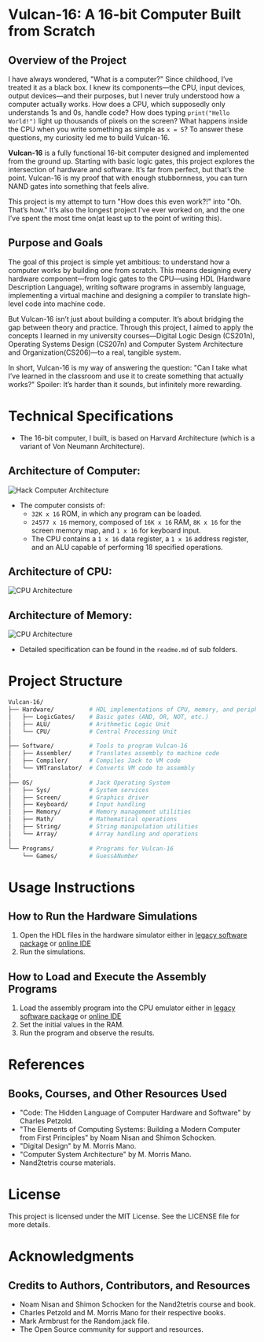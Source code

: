 # Vulcan-16: A 16-bit Computer Built from Scratch

## Overview of the Project
I have always wondered, "What is a computer?" Since childhood, I’ve treated it as a black box. I knew its components—the CPU, input devices, output devices—and their purposes, but I never truly understood how a computer actually works. How does a CPU, which supposedly only understands 1s and 0s, handle code? How does typing `print("Hello World!")` light up thousands of pixels on the screen? What happens inside the CPU when you write something as simple as `x = 5`? To answer these questions, my curiosity led me to build Vulcan-16.

**Vulcan-16** is a fully functional 16-bit computer designed and implemented from the ground up. Starting with basic logic gates, this project explores the intersection of hardware and software. It’s far from perfect, but that’s the point. Vulcan-16 is my proof that with enough stubbornness, you can turn NAND gates into something that feels alive.

This project is my attempt to turn "How does this even work?!" into "Oh. That’s how." It’s also the longest project I’ve ever worked on, and the one I’ve spent the most time on(at least up to the point of writing this).


## Purpose and Goals
The goal of this project is simple yet ambitious: to understand how a computer works by building one from scratch. This means designing every hardware component—from logic gates to the CPU—using HDL (Hardware Description Language), writing software programs in assembly language, implementing a virtual machine and designing a compiler to translate high-level code into machine code.

But Vulcan-16 isn’t just about building a computer. It’s about bridging the gap between theory and practice. Through this project, I aimed to apply the concepts I learned in my university courses—Digital Logic Design (CS201n), Operating Systems Design (CS207n) and Computer System Architecture and Organization(CS206)—to a real, tangible system.

In short, Vulcan-16 is my way of answering the question: "Can I take what I’ve learned in the classroom and use it to create something that actually works?" Spoiler: It’s harder than it sounds, but infinitely more rewarding.

# Technical Specifications
- The 16-bit computer, I built, is based on Harvard Architecture (which is a variant of Von Neumann Architecture). 

## **Architecture of Computer:**
![Hack Computer Architecture](https://i.sstatic.net/cwLb8LVg.png)
- The computer consists of:
  - `32K x 16` ROM, in which any program can be loaded.
  - `24577 x 16` memory, composed of `16K x 16` RAM, `8K x 16` for the screen memory map, and `1 x 16` for keyboard input.
  - The CPU contains a `1 x 16` data register, a `1 x 16` address register, and an ALU capable of performing 18 specified operations.
## **Architecture of CPU:**
![CPU Architecture](https://i.sstatic.net/emWTfTvI.png)
## **Architecture of Memory:**
![CPU Architecture](https://i.sstatic.net/51MRItuH.png)
- Detailed specification can be found in the `readme.md` of sub folders.


# Project Structure
```bash
Vulcan-16/
├── Hardware/          # HDL implementations of CPU, memory, and peripherals
│   ├── LogicGates/    # Basic gates (AND, OR, NOT, etc.)
│   ├── ALU/           # Arithmetic Logic Unit
│   └── CPU/           # Central Processing Unit
│
├── Software/          # Tools to program Vulcan-16
│   ├── Assembler/     # Translates assembly to machine code
│   ├── Compiler/      # Compiles Jack to VM code
│   └── VMTranslator/  # Converts VM code to assembly
│
├── OS/                # Jack Operating System
│   ├── Sys/           # System services
│   ├── Screen/        # Graphics driver
│   ├── Keyboard/      # Input handling
│   ├── Memory/        # Memory management utilities
│   ├── Math/          # Mathematical operations
│   ├── String/        # String manipulation utilities
│   └── Array/         # Array handling and operations
│
└── Programs/          # Programs for Vulcan-16
    └── Games/         # GuessANumber
```

# Usage Instructions
## How to Run the Hardware Simulations
1. Open the HDL files in the hardware simulator either in [legacy software package](https://drive.google.com/file/d/1IkIR8Pwq3PY49QgXpUJOkUUVht-TKIET/view) or [online IDE](https://nand2tetris.github.io/web-ide/chip)
2. Run the simulations.

## How to Load and Execute the Assembly Programs
1. Load the assembly program into the CPU emulator either in [legacy software package](https://drive.google.com/file/d/1IkIR8Pwq3PY49QgXpUJOkUUVht-TKIET/view) or [online IDE](https://nand2tetris.github.io/web-ide/chip)
2. Set the initial values in the RAM.
3. Run the program and observe the results.

# References
## Books, Courses, and Other Resources Used
- "Code: The Hidden Language of Computer Hardware and Software" by Charles Petzold.
- "The Elements of Computing Systems: Building a Modern Computer from First Principles" by Noam Nisan and Shimon Schocken.
- "Digital Design" by M. Morris Mano.
- "Computer System Architecture" by M. Morris Mano.
- Nand2tetris course materials.

# License
This project is licensed under the MIT License. See the LICENSE file for more details.

# Acknowledgments
## Credits to Authors, Contributors, and Resources
- Noam Nisan and Shimon Schocken for the Nand2tetris course and book.
- Charles Petzold and M. Morris Mano for their respective books.
- Mark Armbrust for the Random.jack file.
- The Open Source community for support and resources.